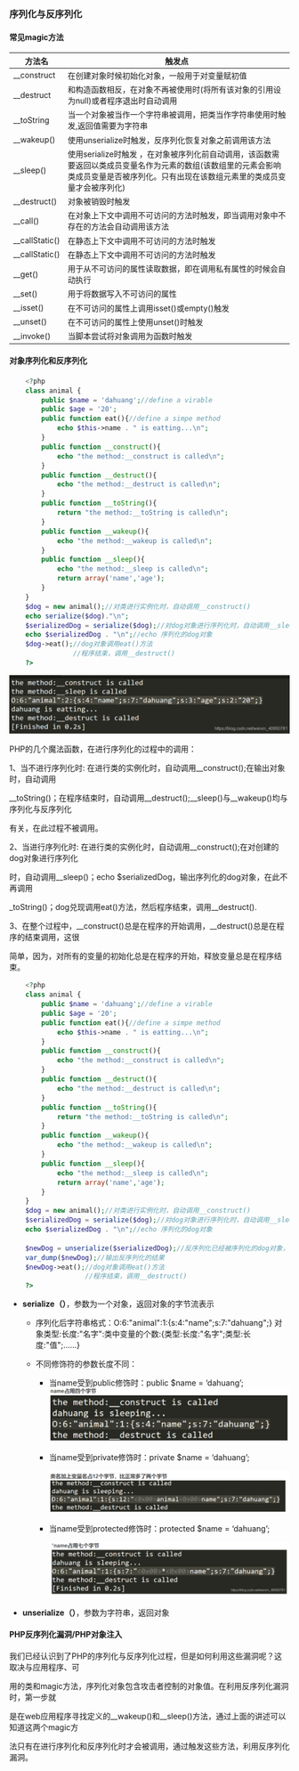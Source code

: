 ### 序列化与反序列化

#### 常见magic方法

| 方法名         | 触发点                                                       |
| -------------- | ------------------------------------------------------------ |
| __construct    | 在创建对象时候初始化对象，一般用于对变量赋初值               |
| __destruct     | 和构造函数相反，在对象不再被使用时(将所有该对象的引用设为null)或者程序退出时自动调用 |
| __toString     | 当一个对象被当作一个字符串被调用，把类当作字符串使用时触发,返回值需要为字符串 |
| __wakeup()     | 使用unserialize时触发，反序列化恢复对象之前调用该方法        |
| __sleep()      | 使用serialize时触发 ，在对象被序列化前自动调用，该函数需要返回以类成员变量名作为元素的数组(该数组里的元素会影响类成员变量是否被序列化。只有出现在该数组元素里的类成员变量才会被序列化) |
| __destruct()   | 对象被销毁时触发                                             |
| __call()       | 在对象上下文中调用不可访问的方法时触发，即当调用对象中不存在的方法会自动调用该方法 |
| __callStatic() | 在静态上下文中调用不可访问的方法时触发                       |
| __callStatic() | 在静态上下文中调用不可访问的方法时触发                       |
| __get()        | 用于从不可访问的属性读取数据，即在调用私有属性的时候会自动执行 |
| __set()        | 用于将数据写入不可访问的属性                                 |
| __isset()      | 在不可访问的属性上调用isset()或empty()触发                   |
| __unset()      | 在不可访问的属性上使用unset()时触发                          |
| __invoke()     | 当脚本尝试将对象调用为函数时触发                             |

#### 对象序列化和反序列化

```php
	<?php
	class animal {
		public $name = 'dahuang';//define a virable
		public $age = '20';
		public function eat(){//define a simpe method
			echo $this->name . " is eatting...\n";
		}
		public function __construct(){
			echo "the method:__construct is called\n";
		}
		public function __destruct(){
			echo "the method:__destruct is called\n";
		}
		public function __toString(){
			return "the method:__toString is called\n";
		}
		public function __wakeup(){
			echo "the method:__wakeup is called\n";
		}
		public function __sleep(){
			echo "the method:__sleep is called\n";
			return array('name','age');
		}
	}
	$dog = new animal();//对类进行实例化时，自动调用__construct()
	echo serialize($dog)."\n";
	$serializedDog = serialize($dog);//对dog对象进行序列化时，自动调用__sleep()
	echo $serializedDog . "\n";//echo 序列化的dog对象
	$dog->eat();//dog对象调用eat()方法
				//程序结束，调用__destruct()
	?>

```

![在这里插入图片描述](.\images\watermark,type_ZmFuZ3poZW5naGVpdGk,shadow_10,text_aHR0cHM6Ly9ibG9nLmNzZG4ubmV0L3dlaXhpbl80MDk1MDc4MQ==,size_16,color_FFFFFF,t_70)

PHP的几个魔法函数，在进行序列化的过程中的调用：

1、当不进行序列化时: 在进行类的实例化时，自动调用__construct();在输出对象时，自动调用

\_\_toString()；在程序结束时，自动调用\_\_destruct();\_\_sleep()与\_\_wakeup()均与序列化与反序列化

有关，在此过程不被调用。

2、当进行序列化时: 在进行类的实例化时，自动调用\_\_construct();在对创建的dog对象进行序列化

时，自动调用\_\_sleep()；echo $serializedDog，输出序列化的dog对象，在此不再调用

\_toString()；dog兑现调用eat()方法，然后程序结束，调用\_\_destruct().

3、在整个过程中，\_\_construct()总是在程序的开始调用，\_\_destruct()总是在程序的结束调用，这很

简单，因为，对所有的变量的初始化总是在程序的开始，释放变量总是在程序结束。

```php
	<?php
	class animal {
		public $name = 'dahuang';//define a virable
		public $age = '20';
		public function eat(){//define a simpe method
			echo $this->name . " is eatting...\n";
		}
		public function __construct(){
			echo "the method:__construct is called\n";
		}
		public function __destruct(){
			echo "the method:__destruct is called\n";
		}
		public function __toString(){
			return "the method:__toString is called\n";
		}
		public function __wakeup(){
			echo "the method:__wakeup is called\n";
		}
		public function __sleep(){
			echo "the method:__sleep is called\n";
			return array('name','age');
		}
	}
	$dog = new animal();//对类进行实例化时，自动调用__construct()
	$serializedDog = serialize($dog);//对dog对象进行序列化时，自动调用__sleep()
	echo $serializedDog . "\n";//echo 序列化的dog对象
	
	$newDog = unserialize($serializedDog);//反序列化已经被序列化的dog对象，自动调用__wakeup()
	var_dump($newDog);//输出反序列化的结果
	$newDog->eat();//dog对象调用eat()方法
				   //程序结束，调用__destruct()
	?>

```



* **serialize（）**，参数为一个对象，返回对象的字节流表示

  * 序列化后字符串格式：O:6:"animal":1:{s:4:"name";s:7:"dahuang";}
    对象类型:长度:"名字":类中变量的个数:{类型:长度:"名字";类型:长度:"值";......}

  * 不同修饰符的参数长度不同：

    * 当name受到public修饰时：public $name = ‘dahuang’;
      ![image-20230917141416629](.\images\image-20230917141416629.png)

    * 当name受到private修饰时：private $name = ‘dahuang’;

      ![image-20230917141724074](.\images\image-20230917141724074.png)

    * 当name受到protected修饰时：protected $name = ‘dahuang’;

      ![image-20230917141813434](.\images\image-20230917141813434.png)

* **unserialize（）**，参数为字符串，返回对象

#### PHP反序列化漏洞/PHP对象注入

我们已经认识到了PHP的序列化与反序列化过程，但是如何利用这些漏洞呢？这取决与应用程序、可

用的类和magic方法，序列化对象包含攻击者控制的对象值。在利用反序列化漏洞时，第一步就

是在web应用程序寻找定义的\_\_wakeup()和\_\_sleep()方法，通过上面的讲述可以知道这两个magic方

法只有在进行序列化和反序列化时才会被调用，通过触发这些方法，利用反序列化漏洞。
